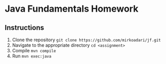 Java Fundamentals Homework
==========================

Instructions
---------

1. Clone the repository `git clone https://github.com/mirkoadari/jf.git`
2. Navigate to the appropriate directory `cd <assignment>`
3. Compile `mvn compile`
4. Run `mvn exec:java`